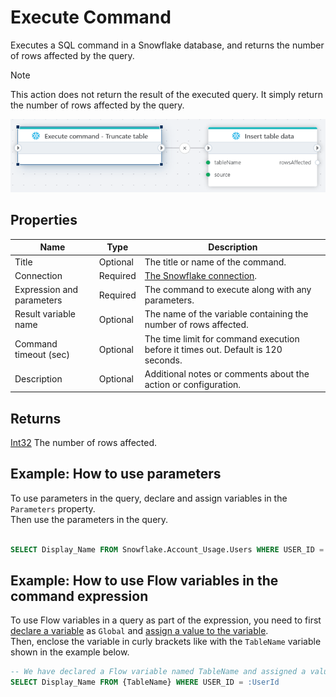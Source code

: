 # Execute Command

Executes a SQL command in a Snowflake database, and returns the number of rows affected by the query.

> [!NOTE]
> This action does not return the result of the executed query. It simply return the number of rows affected by the query.

![img](../../../../images/flow/snowflake-execute-command.png)

## Properties

| Name                      | Type | Description                                                                       |
| ------------------------- | --------- | --------------------------------------------------------------------------------- |
| Title                     | Optional  | The title or name of the command.                                                 |
| Connection                | Required  | [The Snowflake connection](./connecting-to-snowflake.md).                         |
| Expression and parameters | Required  | The command to execute along with any parameters.                                 |
| Result variable name      | Optional  | The name of the variable containing the number of rows affected.                  |
| Command timeout (sec)     | Optional  | The time limit for command execution before it times out. Default is 120 seconds. |
| Description               | Optional  | Additional notes or comments about the action or configuration.                   |

## Returns

[Int32](https://learn.microsoft.com/en-us/dotnet/api/system.int32) The number of rows affected.

## Example: How to use parameters

To use parameters in the query, declare and assign variables in the `Parameters` property.  
Then use the parameters in the query.

```sql

SELECT Display_Name FROM Snowflake.Account_Usage.Users WHERE USER_ID = :UserId

```
## Example: How to use Flow variables in the command expression

To use Flow variables in a query as part of the expression, you need to first [declare a variable](../built-in/declare-variable.md) as `Global` and [assign a value to the variable](../built-in/set-variable.md).  
Then, enclose the variable in curly brackets like with the `TableName` variable shown in the example below.

```sql
-- We have declared a Flow variable named TableName and assigned a value to it in a previous action.
SELECT Display_Name FROM {TableName} WHERE USER_ID = :UserId
```
